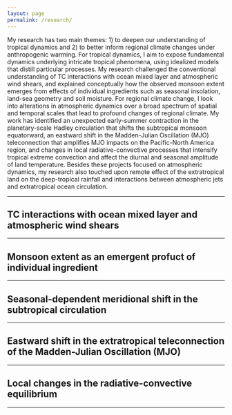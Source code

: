```yaml
---
layout: page
permalink: /research/  
--- 
```


My research has two main themes: 1) to deepen our understanding of tropical dynamics and 2) to better inform regional climate changes under anthropogenic warming. For tropical dynamics, I aim to expose fundamental dynamics underlying intricate tropical phenomena, using idealized models that distill particular processes. My research challenged the conventional understanding of TC interactions with ocean mixed layer and atmospheric wind shears, and explained conceptually how the observed monsoon extent emerges from effects of individual ingredients such as seasonal insolation, land-sea geometry and soil moisture. For regional climate change, I look into alterations in atmospheric dynamics over a broad spectrum of spatial and temporal scales that lead to profound changes of regional climate. My work has identified an unexpected early-summer contraction in the planetary-scale Hadley circulation that shifts the subtropical monsoon equatorward, an eastward shift in the Madden-Julian Oscillation (MJO) teleconnection that amplifies MJO impacts on the Pacific-North America region, and changes in local radiative-convective processes that intensify tropical extreme convection and affect the diurnal and seasonal amplitude of land temperature. Besides these projects focused on atmospheric dynamics, my research also touched upon remote effect of the extratropical land on the deep-tropical rainfall and interactions between atmospheric jets and extratropical ocean circulation.

-----
## TC interactions with ocean mixed layer and atmospheric wind shears

-----
## Monsoon extent as an emergent profuct of individual ingredient

-----
## Seasonal-dependent meridional shift in the subtropical circulation

-----
## Eastward shift in the extratropical teleconnection of the Madden-Julian Oscillation (MJO)

-----
## Local changes in the radiative-convective equilibrium

-----




